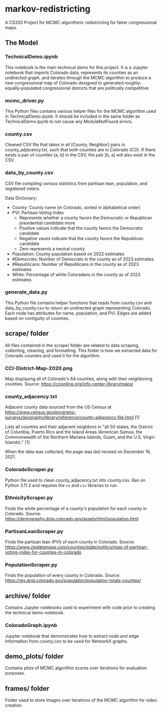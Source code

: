 # markov-redistricting

A CS333 Project for MCMC-algorithmic redistricting for fairer congressional maps.

## The Model

### TechnicalDemo.ipynb

This notebook is the main technical demo for this project. It is a Jupyter notebook that imports Colorado data, represents its counties as an undirected graph, and iterates through the MCMC algorithm to produce a new congressional map of Colorado designed to generated roughly-equally-populated congressional districts that are politically competitive.


### mcmc_driver.py

This Python files contains various helper files for the MCMC algorithm used in TechnicalDemo.ipynb. It should be included in the same folder as TechnicalDemo.ipynb to not cause any ModuleNotFound errors.


### county.csv

Cleaned CSV file that takes in all \[County, Neighbor\] pairs in county_adjacency.txt, such that both counties are in Colorado (CO). If there exists a pair of counties \[a, b\] in the CSV, the pair \[b, a\] will also exist in the CSV.


### data_by_county.csv

CSV file compiling various statistics from partisan lean, population, and registered voters.

Data Dictionary:

- County: County name (in Colorado, sorted in alphabetical order)
- PVI: Partisan Voting Index
  - Represents whether a county favors the Democratic or Republican presidential candidate more
  - Positive values indicate that the county favors the Democratic candidate
  - Negative vaues indicate that the county favors the Republican candidate
  - Zero represents a neutral county
- Population: County population based on 2022 estimates
- #Democrats: Number of Democrats in the county as of 2023 estimates
- #Republicans: Number of Republicans in the county as of 2023 estimates
- White: Percentage of white Coloradans in the county as of 2023 estimates


### generate_data.py

This Python file contains helper functions that reads from county.csv and data_by_county.csv to return an undirected graph representing Colorado. Each node has attributes for name, population, and PVI. Edges are added based on contiguity of counties.


## scrape/ folder

All files contained in the scrape/ folder are related to data scraping, collecting, cleaning, and formatting. This folder is how we extracted data for Colorado counties and used it for the algorithm.


### CCI-District-Map-2020.png

Map displaying all of Colorado's 64 counties, along with their neighboring counties.
Source: https://ccionline.org/info-center-library/maps/


### county_adjacency.txt

Adjacent county data sourced from the US Census at https://www.census.gov/programs-surveys/geography/library/reference/county-adjacency-file.html \[1\]

Lists all counties and their adjacent neighbors in "all 50 states, the District of Columbia, Puerto Rico and the Island Areas (American Samoa, the Commonwealth of the Northern Mariana Islands, Guam, and the U.S. Virgin Islands)." \[1\]

When the data was collected, the page was last revised on December 16, 2021.


### ColoradoScraper.py

Python file used to clean county_adjacency.txt into county.csv. Ran on Python 3.11.2 and requires the `re` and `csv` libraries to run.


### EthnicityScraper.py

Finds the white percentage of a county's population for each county in Colorado.
Source: https://demography.dola.colorado.gov/assets/html/population.html


### PartisanLeanScraper.py

Finds the partisan lean (PVI) of each county in Colorado.
Source: https://www.zipdatamaps.com/counties/state/politics/map-of-partisan-voting-index-for-counties-in-colorado



### PopulationScraper.py

Finds the population of every county in Colorado.
Source: https://gis.dola.colorado.gov/population/population-totals-counties/


## archive/ folder

Contains Jupyter notebooks used to experiment with code prior to creating the technical demo notebook.


### ColoradoGraph.ipynb

Jupyter notebook that demonstrates how to extract node and edge information from county.csv to be used for NetworkX graphs.


## demo_plots/ folder

Contains plots of MCMC algorithm scores over iterations for evaluation purposes.


## frames/ folder

Folder used to store images over iterations of the MCMC algorithm for video creation.
